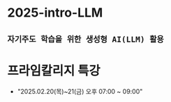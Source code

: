# 2025-intro-LLM
## ```자기주도 학습을 위한 생성형 AI(LLM) 활용```

# 프라임칼리지 특강
- "2025.02.20(목)~21(금) 오후 07:00 ~ 09:00"




